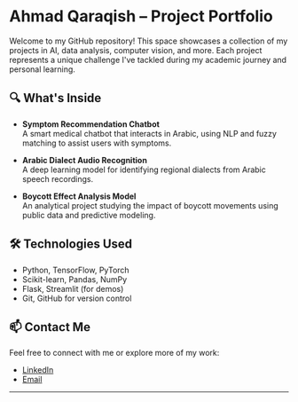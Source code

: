 # Ahmad Qaraqish – Project Portfolio

Welcome to my GitHub repository! This space showcases a collection of my projects in AI, data analysis, computer vision, and more. Each project represents a unique challenge I've tackled during my academic journey and personal learning.

## 🔍 What's Inside

- **Symptom Recommendation Chatbot**  
  A smart medical chatbot that interacts in Arabic, using NLP and fuzzy matching to assist users with symptoms.

- **Arabic Dialect Audio Recognition**  
  A deep learning model for identifying regional dialects from Arabic speech recordings.

- **Boycott Effect Analysis Model**  
  An analytical project studying the impact of boycott movements using public data and predictive modeling.

## 🛠️ Technologies Used

- Python, TensorFlow, PyTorch  
- Scikit-learn, Pandas, NumPy  
- Flask, Streamlit (for demos)  
- Git, GitHub for version control

## 📫 Contact Me

Feel free to connect with me or explore more of my work:

- [LinkedIn](linkedin.com/in/ahmad-qaraqish-11ba5327a)  
- [Email](mailto:ahmad.qaraqish2002@gmail.com)

---
